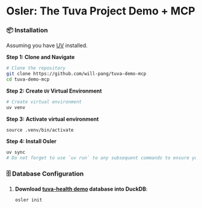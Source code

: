 # Osler: The Tuva Project Demo + MCP

### 📦 Installation

Assuming you have [UV](https://docs.astral.sh/uv/getting-started/installation/) installed.

**Step 1: Clone and Navigate**

```bash
# Clone the repository
git clone https://github.com/will-pang/tuva-demo-mcp
cd tuva-demo-mcp
```

**Step 2: Create `UV` Virtual Environment**

```bash
# Create virtual environment
uv venv
```

**Step 3: Activate virtual environment**

```
source .venv/bin/activate
```

**Step 4: Install Osler**

```bash
uv sync
# Do not forget to use `uv run` to any subsequent commands to ensure you're using the `uv` virtual environment
```

### 🗄️ Database Configuration

1. **Download [tuva-health demo](https://github.com/tuva-health/demo) database into DuckDB**:
   ```bash
   osler init
   ```
